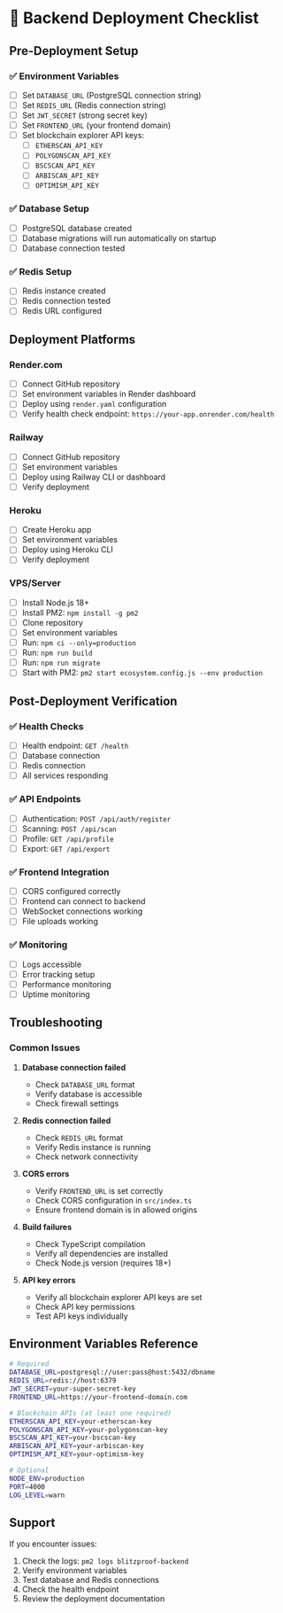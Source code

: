 # 🚀 Backend Deployment Checklist

## Pre-Deployment Setup

### ✅ Environment Variables
- [ ] Set `DATABASE_URL` (PostgreSQL connection string)
- [ ] Set `REDIS_URL` (Redis connection string)
- [ ] Set `JWT_SECRET` (strong secret key)
- [ ] Set `FRONTEND_URL` (your frontend domain)
- [ ] Set blockchain explorer API keys:
  - [ ] `ETHERSCAN_API_KEY`
  - [ ] `POLYGONSCAN_API_KEY`
  - [ ] `BSCSCAN_API_KEY`
  - [ ] `ARBISCAN_API_KEY`
  - [ ] `OPTIMISM_API_KEY`

### ✅ Database Setup
- [ ] PostgreSQL database created
- [ ] Database migrations will run automatically on startup
- [ ] Database connection tested

### ✅ Redis Setup
- [ ] Redis instance created
- [ ] Redis connection tested
- [ ] Redis URL configured

## Deployment Platforms

### Render.com
- [ ] Connect GitHub repository
- [ ] Set environment variables in Render dashboard
- [ ] Deploy using `render.yaml` configuration
- [ ] Verify health check endpoint: `https://your-app.onrender.com/health`

### Railway
- [ ] Connect GitHub repository
- [ ] Set environment variables
- [ ] Deploy using Railway CLI or dashboard
- [ ] Verify deployment

### Heroku
- [ ] Create Heroku app
- [ ] Set environment variables
- [ ] Deploy using Heroku CLI
- [ ] Verify deployment

### VPS/Server
- [ ] Install Node.js 18+
- [ ] Install PM2: `npm install -g pm2`
- [ ] Clone repository
- [ ] Set environment variables
- [ ] Run: `npm ci --only=production`
- [ ] Run: `npm run build`
- [ ] Run: `npm run migrate`
- [ ] Start with PM2: `pm2 start ecosystem.config.js --env production`

## Post-Deployment Verification

### ✅ Health Checks
- [ ] Health endpoint: `GET /health`
- [ ] Database connection
- [ ] Redis connection
- [ ] All services responding

### ✅ API Endpoints
- [ ] Authentication: `POST /api/auth/register`
- [ ] Scanning: `POST /api/scan`
- [ ] Profile: `GET /api/profile`
- [ ] Export: `GET /api/export`

### ✅ Frontend Integration
- [ ] CORS configured correctly
- [ ] Frontend can connect to backend
- [ ] WebSocket connections working
- [ ] File uploads working

### ✅ Monitoring
- [ ] Logs accessible
- [ ] Error tracking setup
- [ ] Performance monitoring
- [ ] Uptime monitoring

## Troubleshooting

### Common Issues
1. **Database connection failed**
   - Check `DATABASE_URL` format
   - Verify database is accessible
   - Check firewall settings

2. **Redis connection failed**
   - Check `REDIS_URL` format
   - Verify Redis instance is running
   - Check network connectivity

3. **CORS errors**
   - Verify `FRONTEND_URL` is set correctly
   - Check CORS configuration in `src/index.ts`
   - Ensure frontend domain is in allowed origins

4. **Build failures**
   - Check TypeScript compilation
   - Verify all dependencies are installed
   - Check Node.js version (requires 18+)

5. **API key errors**
   - Verify all blockchain explorer API keys are set
   - Check API key permissions
   - Test API keys individually

## Environment Variables Reference

```bash
# Required
DATABASE_URL=postgresql://user:pass@host:5432/dbname
REDIS_URL=redis://host:6379
JWT_SECRET=your-super-secret-key
FRONTEND_URL=https://your-frontend-domain.com

# Blockchain APIs (at least one required)
ETHERSCAN_API_KEY=your-etherscan-key
POLYGONSCAN_API_KEY=your-polygonscan-key
BSCSCAN_API_KEY=your-bscscan-key
ARBISCAN_API_KEY=your-arbiscan-key
OPTIMISM_API_KEY=your-optimism-key

# Optional
NODE_ENV=production
PORT=4000
LOG_LEVEL=warn
```

## Support

If you encounter issues:
1. Check the logs: `pm2 logs blitzproof-backend`
2. Verify environment variables
3. Test database and Redis connections
4. Check the health endpoint
5. Review the deployment documentation 